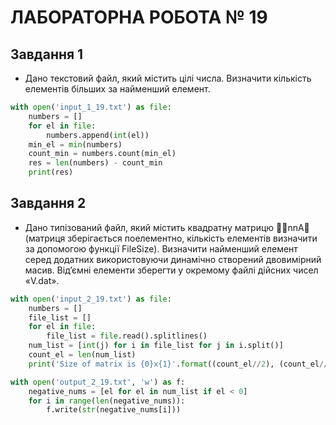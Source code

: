 # ЛАБОРАТОРНА РОБОТА № 19

## Завдання 1

- Дано текстовий файл, який містить цілі числа. Визначити кількість елементів більших
за найменший елемент.

```py
with open('input_1_19.txt') as file:
    numbers = []
    for el in file:
        numbers.append(int(el))
    min_el = min(numbers)
    count_min = numbers.count(min_el)
    res = len(numbers) - count_min
    print(res)
```

## Завдання 2

- Дано типізований файл, який містить квадратну матрицю nnA (матриця
зберігається поелементно, кількість елементів визначити за допомогою функції FileSize).
Визначити найменший елемент серед додатних використовуючи динамічно створений
двовимірний масив. Від’ємні елементи зберегти у окремому файлі дійсних чисел «V.dat».

```py
with open('input_2_19.txt') as file:
    numbers = []
    file_list = []
    for el in file:
        file_list = file.read().splitlines()
    num_list = [int(j) for i in file_list for j in i.split()]
    count_el = len(num_list)
    print('Size of matrix is {0}x{1}'.format((count_el//2), (count_el//2)))

with open('output_2_19.txt', 'w') as f:
    negative_nums = [el for el in num_list if el < 0]
    for i in range(len(negative_nums)):
        f.write(str(negative_nums[i]))
```
